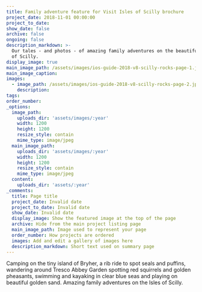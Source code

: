 ```yaml
---
title: Family adventure feature for Visit Isles of Scilly brochure
project_date: 2018-11-01 00:00:00
project_to_date:
show_date: false
archive: false
ongoing: false
description_markdown: >-
  Our tales - and photos - of amazing family adventures on the beautiful Isles
  of Scilly.
display_image: true
main_image_path: /assets/images/ios-guide-2018-v8-scilly-rocks-page-1.jpg
main_image_caption:
images:
  - image_path: /assets/images/ios-guide-2018-v8-scilly-rocks-page-2.jpg
    description:
tags:
order_number:
_options:
  image_path:
    uploads_dir: 'assets/images/:year'
    width: 1200
    height: 1200
    resize_style: contain
    mime_type: image/jpeg
  main_image_path:
    uploads_dir: 'assets/images/:year'
    width: 1200
    height: 1200
    resize_style: contain
    mime_type: image/jpeg
  content:
    uploads_dir: 'assets/:year'
_comments:
  title: Page title
  project_date: Invalid date
  project_to_date: Invalid date
  show_date: Invalid date
  display_image: Show the featured image at the top of the page
  archive: Hide from the main project listing page
  main_image_path: Image used to represent your page
  order_number: How projects are ordered
  images: Add and edit a gallery of images here
  description_markdown: Short text used on summary page
---
```


Camping on the tiny island of Bryher, a rib ride to spot seals and puffins, wandering around Tresco Abbey Garden spotting red squirrels and golden pheasants, swimming and kayaking in clear blue seas and playing on beautiful golden sand. Amazing family adventures on the Isles of Scilly.
